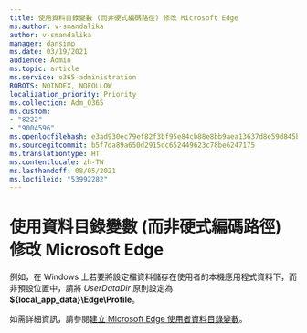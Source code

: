 ```yaml
---
title: 使用資料目錄變數 (而非硬式編碼路徑) 修改 Microsoft Edge
ms.author: v-smandalika
author: v-smandalika
manager: dansimp
ms.date: 03/19/2021
audience: Admin
ms.topic: article
ms.service: o365-administration
ROBOTS: NOINDEX, NOFOLLOW
localization_priority: Priority
ms.collection: Adm_O365
ms.custom:
- "8222"
- "9004596"
ms.openlocfilehash: e3ad930ec79ef82f3bf95e84cb88e8bb9aea13637d8e59d845b486604664b137
ms.sourcegitcommit: b5f7da89a650d2915dc652449623c78be6247175
ms.translationtype: HT
ms.contentlocale: zh-TW
ms.lasthandoff: 08/05/2021
ms.locfileid: "53992282"
---
```

# <a name="modify-microsoft-edge-by-using-data-directory-variables-rather-than-hard-coded-paths"></a>使用資料目錄變數 (而非硬式編碼路徑) 修改 Microsoft Edge

例如，在 Windows 上若要將設定檔資料儲存在使用者的本機應用程式資料下，而非預設位置中，請將 *UserDataDir* 原則設定為 **${local_app_data}\Edge\Profile**。

如需詳細資訊，請參閱[建立 Microsoft Edge 使用者資料目錄變數](https://docs.microsoft.com/deployedge/microsoft-edge-policies)。